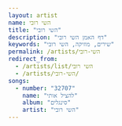 ```yaml
---
layout: artist
name: השי רובי
title: "השי רובי"
description: "דף האמן השי רובי"
keywords: "שירים, מוזיקה, השי רובי"
permalink: /artists/השי-רובי
redirect_from:
  - /artists/list/השי רובי
  - /artists/השי-רובי/
songs:
  - number: "32707"
    name: "להציל אותי"
    album: "סינגלים"
    artist: "השי רובי"
---
```

